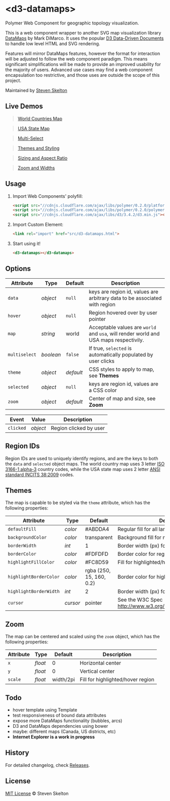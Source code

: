 &lt;d3-datamaps&gt;
=============

Polymer Web Component for geographic topology visualization.

This is a web component wrapper to another SVG map visualization library [DataMaps](http://datamaps.github.io/) by Mark DiMarco.
It uses the popular [D3 Data-Driven Documents](http://d3js.org/) to handle low level HTML and SVG rendering.

Features will mirror DataMaps features, however the format for interaction will be adjusted to follow the web component paradigm. 
This means significant simplifications will be made to provide an improved usability for the majority of users.  Advanced use cases may find 
a web component encapsulation too restrictive, and those uses are outside the scope of this project.

Maintained by [Steven Skelton](https://github.com/stevenrskelton)

## Live Demos
 
> [World Countries Map](http://files.stevenskelton.ca/d3-datamaps/examples/world.html)

> [USA State Map](http://files.stevenskelton.ca/d3-datamaps/examples/usa.html)

> [Multi-Select](http://files.stevenskelton.ca/d3-datamaps/examples/multiselect.html)

> [Themes and Styling](http://files.stevenskelton.ca/d3-datamaps/examples/themes.html)

> [Sizing and Aspect Ratio](http://files.stevenskelton.ca/d3-datamaps/examples/size.html)

> [Zoom and Widths](http://files.stevenskelton.ca/d3-datamaps/examples/zoom.html)

## Usage

1. Import Web Components' polyfill:

	```html
	<script src="//cdnjs.cloudflare.com/ajax/libs/polymer/0.2.0/platform.js"></script>
	<script src="//cdnjs.cloudflare.com/ajax/libs/polymer/0.2.0/polymer.js"></script>
	<script src="//cdnjs.cloudflare.com/ajax/libs/d3/3.4.2/d3.min.js"></script>
	```

2. Import Custom Element:

	```html
	<link rel="import" href="src/d3-datamaps.html">
	```

3. Start using it!

	```html
	<d3-datamaps></d3-datamaps>
	```

## Options

Attribute			| Type			| Default		| Description
---					| ---			| ---			| ---
`data`				| *object*		| `null`		| keys are region id, values are arbitrary data to be associated with region
`hover`				| *object*		| `null`		| Region hovered over by user pointer
`map`				| *string*		| world			| Acceptable values are `world` and `usa`, will render world and USA maps respectivily.
`multiselect`		| *boolean*		| `false`		| If true, `selected` is automatically populated by user clicks
`theme`				| *object*		| _default_		| CSS styles to apply to map, see __Themes__
`selected`	 		| *object*		| `null`		| keys are region id, values are a CSS color
`zoom`	 			| *object*		| _default_		| Center of map and size, see __Zoom__


Event				| Value			| Description
---					| ---			| ---
`clicked`			| *object*		| Region clicked by user

## Region IDs

Region IDs are used to uniquely identify regions, and are the keys to both the `data` and `selected` object maps.
The world country map uses 3 letter [ISO 3166-1 alpha-3](http://en.wikipedia.org/wiki/ISO_3166-1_alpha-3) country codes,
while the USA state map uses 2 letter [ANSI standard INCITS 38:2009](http://en.wikipedia.org/wiki/List_of_U.S._state_abbreviations) codes.

## Themes

The map is capable to be styled via the `theme` attribute, which has the following properties:

Attribute				| Type		| Default					| Description
---						| ---		| ---						| ---
`defaultFill`	 		| *color*	| #ABDDA4					| Regular fill for all land regions
`backgroundColor`		| *color*	| transparent				| Background fill for map (water)
`borderWidth`			| *int*		| 1							| Border width (px) for regular regions
`borderColor`			| *color*	| #FDFDFD					| Border color for regular regions
`highlightFillColor`	| *color*	| #FC8D59					| Fill for highlighted/hover region
`highlightBorderColor`	| *color*	| rgba (250, 15, 160, 0.2)	| Border color for highlighted/hover region
`highlightBorderWidth`	| *int*		| 2							| Border width (px) for highlighted/hover region
`cursor`				| *cursor*	| pointer					| See the W3C Spec http://www.w3.org/wiki/CSS/Properties/cursor

## Zoom

The map can be centered and scaled using the `zoom` object, which has the following properties:

Attribute				| Type		| Default					| Description
---						| ---		| ---						| ---
`x`	 					| *float*	| 0							| Horizontal center
`y`						| *float*	| 0							| Vertical center
`scale`					| *float*	| width/2pi					| Fill for highlighted/hover region

## Todo

- hover template using Template
- test responsiveness of bound data attributes
- expose more DataMaps functionality (bubbles, arcs)
- D3 and DataMaps dependencies using bower
- maybe: different maps (Canada, US districts, etc)
- __Internet Explorer is a work in progress__

## History

For detailed changelog, check [Releases](https://github.com/stevenrskelton/d3-datamaps/releases).

## License

[MIT License](http://opensource.org/licenses/MIT) © Steven Skelton